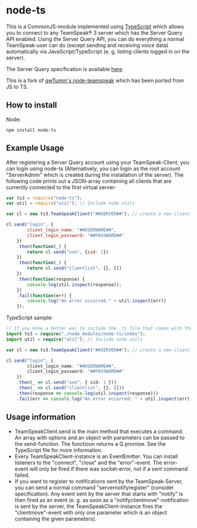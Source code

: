 node-ts
==============

This is a CommonJS-module implemented using [TypeScript](http://typescriptlang.org) which allows you to connect to any TeamSpeak® 3 server which has the Server Query API enabled. Using the Server Query API, you can do everything a normal TeamSpeak-user can do (except sending and receiving voice data) automatically via JavaScript/TypeScript (e. g. listing clients logged in on the server).

The Server Query specification is available [here](http://media.teamspeak.com/ts3_literature/TeamSpeak%203%20Server%20Query%20Manual.pdf).

This is a fork of [gwTumm's node-teamspeak](https://github.com/gwTumm/node-teamspeak) which has been ported from JS to TS.

How to install
---------------

Node:

	npm install node-ts
	
Example Usage
----------------

After registering a Server Query account using your TeamSpeak-Client, you
can login using node-ts (Alternatively, you can login as the root
account "ServerAdmin" which is created during the installation of the 
server). The following code prints out a JSON-array containing all
 clients that are currently connected to the first virtual server:

```JavaScript
var ts3 = require("node-ts");
var util = require("util"); // Include node utils

var cl = new ts3.TeamSpeakClient("##SERVER##"); // create a new client

cl.send("login", {
		client_login_name: "##USERNAME##",
		client_login_password: "##PASSWORD##"
	})
	.then(function(_) {
		return cl.send("use", {sid: 1})
	})
	.then(function(_) {
		return cl.send("clientlist", {}, [])
	})
	.then(function(response) {
		console.log(util.inspect(response));
	})
	.fail(function(err) {
		console.log("An error occurred." + util.inspect(err))
	});
```

TypeScript sample:

```TypeScript
// If you know a better war to include the .ts file that comes with the npm package, let me know.
import ts3 = require("./node_modules/node-ts/index");
import util = require("util"); // Include node utils

var cl = new ts3.TeamSpeakClient("##SERVER##"); // create a new client

cl.send("login", {
		client_login_name: "##USERNAME##",
		client_login_password: "##PASSWORD##"
	})
	.then(_ => cl.send("use", { sid: 1 }))
	.then(_ => cl.send("clientlist", {}, []))
	.then(response => console.log(util.inspect(response)))
	.fail(err => console.log("An error occurred: " + util.inspect(err)));
```

Usage information
-----------------

* TeamSpeakClient.send is the main method that executes a command. An array
with options and an object with parameters can be passed to the send-function.
The functioon returns a Q promise. See the TypeScript file for more information.
* Every TeamSpeakClient-instance is an EventEmitter. You can install
listeners to the "connect", "close" and the "error"-event. The error-event
will only be fired if there was socket-error, not if a sent command failed.
* If you want to register to notifications sent by the TeamSpeak-Server,
you can send a normal command "servernotifyregister" (consider specification).
Any event sent by the server that starts with "notify" is then fired as
an event (e. g. as soon as a "notifyclientmove"-notification is sent by the server,
the TeamSpeakClient-instance fires the "clientmove"-event with only
one parameter which is an object containing the given parameters). 
